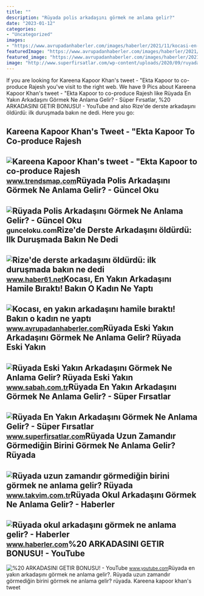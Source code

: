 ```yaml
---
title: ""
description: "Rüyada polis arkadaşını görmek ne anlama gelir?"
date: "2023-01-12"
categories:
- "Uncategorized"
images:
- "https://www.avrupadanhaberler.com/images/haberler/2021/11/kocasi-en-yakin-arkadasini-hamile-birakti-bakin-o-kadin-ne-yapti.jpg"
featuredImage: "https://www.avrupadanhaberler.com/images/haberler/2021/11/kocasi-en-yakin-arkadasini-hamile-birakti-bakin-o-kadin-ne-yapti.jpg"
featured_image: "https://www.avrupadanhaberler.com/images/haberler/2021/11/kocasi-en-yakin-arkadasini-hamile-birakti-bakin-o-kadin-ne-yapti.jpg"
image: "http://www.superfirsatlar.com/wp-content/uploads/2020/09/ruyada-en-yakin-arkadasini-gormek-696x392.jpg"
---
```


If you are looking for Kareena Kapoor Khan's tweet - "Ekta Kapoor to co-produce Rajesh you've visit to the right web. We have 9 Pics about Kareena Kapoor Khan's tweet - "Ekta Kapoor to co-produce Rajesh like Rüyada En Yakın Arkadaşını Görmek Ne Anlama Gelir? - Süper Fırsatlar, %20 ARKADASINI GETIR BONUSU! - YouTube and also Rize'de derste arkadaşını öldürdü: ilk duruşmada bakın ne dedi. Here you go:

Kareena Kapoor Khan's Tweet - "Ekta Kapoor To Co-produce Rajesh
---------------------------------------------------------------

 ![Kareena Kapoor Khan's tweet - "Ekta Kapoor to co-produce Rajesh](https://pbs.twimg.com/media/Fcyada8X0AANSFu.jpg) <small>www.trendsmap.com</small>Rüyada Polis Arkadaşını Görmek Ne Anlama Gelir? - Güncel Oku
------------------------------------------------------------

 ![Rüyada Polis Arkadaşını Görmek Ne Anlama Gelir? - Güncel Oku](https://gunceloku.com/uploads/ruyada-polis-arkadasini-gormek-ne-anlama-gelir-64146639217bb.jpg) <small>gunceloku.com</small>Rize'de Derste Arkadaşını öldürdü: Ilk Duruşmada Bakın Ne Dedi
--------------------------------------------------------------

 ![Rize'de derste arkadaşını öldürdü: ilk duruşmada bakın ne dedi](https://haber61net.teimg.com/crop/1280x720/haber61-net/images/haberler/2017/12/12/rize_de_derste_arkadasini_oldurdu_ilk_durusmada_bakin_ne_dedi_h310131_602b8.jpg) <small>www.haber61.net</small>Kocası, En Yakın Arkadaşını Hamile Bıraktı! Bakın O Kadın Ne Yaptı
------------------------------------------------------------------

 ![Kocası, en yakın arkadaşını hamile bıraktı! Bakın o kadın ne yaptı](https://www.avrupadanhaberler.com/images/haberler/2021/11/kocasi-en-yakin-arkadasini-hamile-birakti-bakin-o-kadin-ne-yapti.jpg) <small>www.avrupadanhaberler.com</small>Rüyada Eski Yakın Arkadaşını Görmek Ne Anlama Gelir? Rüyada Eski Yakın
----------------------------------------------------------------------

 ![Rüyada Eski Yakın Arkadaşını Görmek Ne Anlama Gelir? Rüyada Eski Yakın](https://iasbh.tmgrup.com.tr/d3b5c5/752/395/0/0/724/380?u=https://isbh.tmgrup.com.tr/sbh/2022/06/20/ruyada-eski-yakin-arkadasini-gormek-ne-anlama-gelir-ruyada-eski-yakin-arkadasini-gormenin-anlami-1655711781831.jpg) <small>www.sabah.com.tr</small>Rüyada En Yakın Arkadaşını Görmek Ne Anlama Gelir? - Süper Fırsatlar
--------------------------------------------------------------------

 ![Rüyada En Yakın Arkadaşını Görmek Ne Anlama Gelir? - Süper Fırsatlar](http://www.superfirsatlar.com/wp-content/uploads/2020/09/ruyada-en-yakin-arkadasini-gormek-696x392.jpg) <small>www.superfirsatlar.com</small>Rüyada Uzun Zamandır Görmediğin Birini Görmek Ne Anlama Gelir? Rüyada
---------------------------------------------------------------------

 ![Rüyada uzun zamandır görmediğin birini görmek ne anlama gelir? Rüyada](https://iatkv.tmgrup.com.tr/b5f215/0/0/0/0/0/0?u=https:%2f%2fitkv.tmgrup.com.tr%2f2022%2f06%2f27%2fruyada-uzun-zamandir-gormedigin-birini-gormek-ne-anlama-gelir-ruyada-arkadasini-gormek-anlami-ve-yorumu-nedir-1656335857944.jpg&mw=616) <small>www.takvim.com.tr</small>Rüyada Okul Arkadaşını Görmek Ne Anlama Gelir? - Haberler
---------------------------------------------------------

 ![Rüyada okul arkadaşını görmek ne anlama gelir? - Haberler](https://i.hbrcdn.com/haber/2023/01/20/ruyada-okul-arkadasini-gormek-ne-anlama-gelir-15572734_5606_amp.jpg) <small>www.haberler.com</small>%20 ARKADASINI GETIR BONUSU! - YouTube
--------------------------------------

 ![%20 ARKADASINI GETIR BONUSU! - YouTube](https://i.ytimg.com/vi/36_sft8gBmM/maxresdefault.jpg) <small>www.youtube.com</small>Rüyada en yakın arkadaşını görmek ne anlama gelir?. Rüyada uzun zamandır görmediğin birini görmek ne anlama gelir? rüyada. Kareena kapoor khan's tweet
